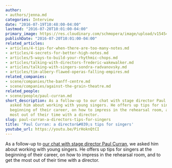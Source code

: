 ```yaml
---
author:
- authors/jenna.md
categories: Interview
date: "2016-07-19T10:48:00-04:00"
lastmod: "2016-07-20T10:01:00-04:00"
primary_image: https://res.cloudinary.com/schmopera/image/upload/v1545409169/media/webhook-uploads/1468940353777/2016-07-19---Paul-Flowers.jpg.jpg
publishDate: "2016-07-20T10:01:00-04:00"
related_articles:
- articles/4-tips-for-when-there-are-too-many-notes.md
- articles/4-secrets-for-better-high-notes.md
- articles/5-ways-to-build-your-rhythmic-chops.md
- articles/talking-with-directors-frederic-wakewalker.md
- articles/talking-with-singers-sondra-radvanovsky.md
- articles/tim-albery-flawed-operas-falling-empires.md
related_companies:
- scene/companies/the-banff-centre.md
- scene/companies/against-the-grain-theatre.md
related_people:
- scene/people/paul-curran.md
short_description: As a follow-up to our chat with stage director Paul Curran, we
  asked him about working with young singers. He offers up tips for singers at the
  beginning of their career, on how to impress in the rehearsal room, and to get the
  most out of their time with a director.
slug: paul-curran-a-directors-tips-for-singers
title: 'Paul Curran: a director&#039;s tips for singers'
youtube_url: https://youtu.be/PirHoknQtCI
---
```


As a follow-up to [our chat with stage director Paul Curran](/talking-with-directors-paul-curran/), we asked him about working with young singers. He offers up tips for singers at the beginning of their career, on how to impress in the rehearsal room, and to get the most out of their time with a director.

